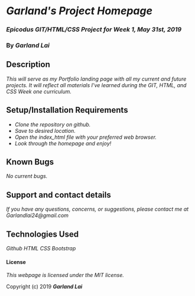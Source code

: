 # _Garland's Project Homepage_

### _Epicodus GIT/HTML/CSS Project for Week 1, May 31st, 2019_

### By _**Garland Lai**_

## Description

_This will serve as my Portfolio landing page with all my current and future projects. It will reflect all materials I've learned during the GIT, HTML, and CSS Week one curriculum._

## Setup/Installation Requirements

* _Clone the repository on github._
* _Save to desired location._
* _Open the index_html file with your preferred web browser._
* _Look through the homepage and enjoy!_

## Known Bugs

_No current bugs._

## Support and contact details

_If you have any questions, concerns, or suggestions, please contact me at Garlandlai24@gmail.com_

## Technologies Used

_Github_
_HTML_
_CSS_
_Bootstrap_

#### License

*This webpage is licensed under the MIT license.*

Copyright (c) 2019 **_Garland Lai_**
